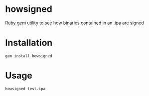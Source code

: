 # howsigned
Ruby gem utility to see how binaries contained in an .ipa are signed

# Installation
```gem install howsigned```

# Usage
```howsigned test.ipa```
